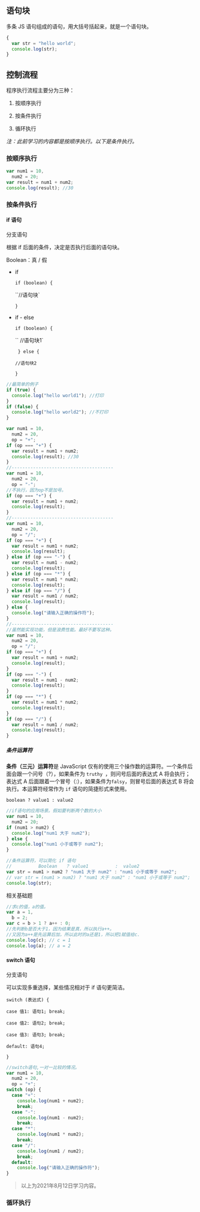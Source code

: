 ## 语句块

多条 JS 语句组成的语句，用大括号括起来，就是一个语句块。

```js
{
  var str = "hello world";
  console.log(str);
}
```

## 控制流程

程序执行流程主要分为三种：

1. 按顺序执行

2. 按条件执行

3. 循环执行

_注：此前学习的内容都是按顺序执行。以下是条件执行。_

### 按顺序执行

```js
var num1 = 10,
  num2 = 20;
var result = num1 + num2;
console.log(result); //30
```

### 按条件执行

#### if 语句

分支语句

根据 if 后面的条件，决定是否执行后面的语句块。

Boolean：真 / 假

- if

  `if (boolean) {`

  ``//语句块`

  `}`

- if - else

  `if (boolean) {`

  `` //语句块1`

  ` } else {`

  `//语句块2`

  `}`

```js
//最简单的例子
if (true) {
  console.log("hello world1"); //打印
}
if (false) {
  console.log("hello world2"); //不打印
}
```

```js
var num1 = 10,
  num2 = 20,
  op = "+";
if (op === "+") {
  var result = num1 + num2;
  console.log(result); //30
}
//--------------------------------------
var num1 = 10,
  num2 = 20,
  op = "-";
//不执行，因为op不是加号。
if (op === "+") {
  var result = num1 + num2;
  console.log(result);
}
//--------------------------------------
var num1 = 10,
  num2 = 20,
  op = "/";
if (op === "+") {
  var result = num1 + num2;
  console.log(result);
} else if (op === "-") {
  var result = num1 - num2;
  console.log(result);
} else if (op === "*") {
  var result = num1 * num2;
  console.log(result);
} else if (op === "/") {
  var result = num1 / num2;
  console.log(result);
} else {
  console.log("请输入正确的操作符");
}
//--------------------------------------
//虽然能实现功能，但是浪费性能。最好不要写这种。
var num1 = 10,
  num2 = 20,
  op = "/";
if (op === "+") {
  var result = num1 + num2;
  console.log(result);
}
if (op === "-") {
  var result = num1 - num2;
  console.log(result);
}
if (op === "*") {
  var result = num1 * num2;
  console.log(result);
}
if (op === "/") {
  var result = num1 / num2;
  console.log(result);
}
```

##### 条件运算符

**条件（三元）运算符**是 JavaScript 仅有的使用三个操作数的运算符。一个条件后面会跟一个问号（?），如果条件为 `truthy `，则问号后面的表达式 A 将会执行；表达式 A 后面跟着一个冒号（:），如果条件为`falsy`，则冒号后面的表达式 B 将会执行。本运算符经常作为 `if` 语句的简捷形式来使用。

`boolean ? value1 : value2`

```js
//if语句的应用场景。假如要判断两个数的大小
var num1 = 10,
  num2 = 20;
if (num1 > num2) {
  console.log("num1 大于 num2");
} else {
  console.log("num1 小于或等于 num2");
}

//条件运算符，可以简化 if 语句
//          Boolean   ？ value1          :  value2
var str = num1 > num2 ? "num1 大于 num2" : "num1 小于或等于 num2";
// var str = (num1 > num2) ? "num1 大于 num2" : "num1 小于或等于 num2";
console.log(str);
```

相关基础题

```js
//求c的值，a的值。
var a = 1,
  b = 2;
var c = b > 1 ? a++ : 0;
//先判断b是否大于1，因为结果是真，所以执行a++。
//又因为a++是先运算后加，所以此时的a还是1，所以把1赋值给c.
console.log(c); // c = 1
console.log(a); // a = 2
```

#### switch 语句

分支语句

可以实现多重选择，某些情况相对于 if 语句更简洁。

`switch (表达式) {`

`case 值1: 语句1; break;`

`case 值2: 语句2; break; `

`case 值3: 语句3; break; `

`default: 语句4; `

`}`

```js
//switch语句,一对一比较的情况。
var num1 = 10,
  num2 = 20,
  op = "+";
switch (op) {
  case "+":
    console.log(num1 + num2);
    break;
  case "-":
    console.log(num1 - num2);
    break;
  case "*":
    console.log(num1 * num2);
    break;
  case "/":
    console.log(num1 / num2);
    break;
  default:
    console.log("请输入正确的操作符");
}
```

> 以上为2021年8月12日学习内容。

### 循环执行

